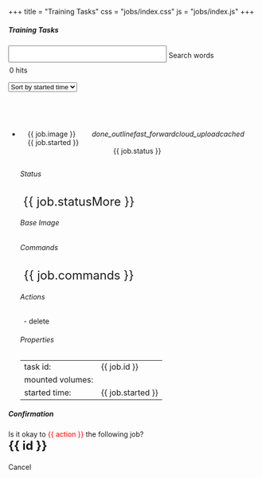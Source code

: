 +++
title = "Training Tasks"
css = "jobs/index.css"
js = "jobs/index.js"
+++

<main>
  <section class="container content-header">
    <div class="row">
      <div class="col s12" style="min-height: 182px;">
        <h5 class="light grey-text text-darken-2">Training Tasks</h5>
        <form>
          <div class="row hide-on-small-only">
            <div class="col m12" style="padding-right: 0;">
              <div class="input-field" style="width: 90%;margin: 13px 0 -13px 0;">
                <input id="query-words" type="text" style="font-size: 1.5rem;">
                <label for="query-words">Search words</label>
              </div>
            </div>
          </div>
          <div class="clear-both"></div>
          <div class="row">
            <div class="col s3">
              <div style="margin: 5px 0 0 2px;line-height: 3rem;">
                <span id="record-count">0</span>&nbsp;hits
              </div>
            </div>
            <div class="col s9">
              <div class="row">
                <div class="input-field inline thin-input right col m5 s12" style="max-width: 180px;">
                  <select id="query-order-type">
                    <option value="1">Sort by status</option>
                    <option value="2" selected="selected">Sort by started time</option>
                  </select>
                </div>
              </div>
            </div>
          </div>
        </form>
      </div>
    </div>
  </section>

  <section class="container main">
    <div class="row">
      <div class="col s12" style="margin-bottom: 15px;">
        <div id="data">
          <ul class="collapsible" id="accordion">
            <li v-for="job in jobs" :key="job.id" :data-id="job.id" >
              <div class="row row-header" style="padding: 13px 30px 10px 15px;"
                   :id="job.id" :data-target="'#body-'+job.id"
                   data-toggle="collapse" aria-expanded="true"
                   :aria-controls="'body-'+job.id">
                <div class="col-1">
                  <i class="material-icons" style="float: right;"
                     v-if="job.status == 'preparing'">cached</i>
                  <i class="material-icons" style="float: right;"
                     v-if="job.status == 'sending'">cloud_upload</i>
                  <i class="material-icons" style="float: right;"
                     v-if="job.status == 'running'">fast_forward</i>
                  <i class="material-icons" style="float: right;"
                     v-if="job.status == 'done'">done_outline</i>
                </div>
                <div class="col-6 cut-text">{{ job.image }}</div>
                <div class="col-3 cut-text">{{ job.started }}</div>
                <div class="col-2" style="text-align: center;">
                  <div class="label" style="margin-left: 5px;"
                      :class="job.classObject">{{ job.status }}</div>
                </div>
              </div>
              <div :id="'body-'+job.id" class="row collapse row-body"
                   :aria-labelledby="job.id" data-parent="#accordion">
                <div class="col-12">
                  <div class="row"><div class="col-12" style="margin-bottom: 15px;">
                    <h6>Status</h6>
                    <p style="font-size: 1.5rem;margin: 0 0 5px 6px;">{{ job.statusMore }}</p>
                  </div></div>
                  <div class="row"><div class="col-12" style="margin-bottom: 20px;">
                    <h6>Base Image</h6>
                    <p style="margin: 10px 0 0 7px;" v-html="job.imageHref"></p>
                  </div></div>
                  <div class="row"><div class="col-12" style="margin-bottom: 20px;">
                    <h6>Commands</h6>
                    <p style="font-size: 1.5rem;margin: 10px 0 0 7px;">{{ job.commands }}</p>
                  </div></div>
                  <div class="row"><div class="col-12" style="margin-bottom: 20px;">
                    <h6>Actions</h6>
                    <div style="margin: 20px 0 5px 7px;">
                      <span v-if="job.status != 'done'">-</span>
                      <!-- <a class="waves-effect waves-light btn red lighten-2 act-stop" tabindex="0"
                        v-if="job.status == 'running'">stop</a> -->
                      <a class="waves-effect waves-light btn red lighten-2 act-delete" tabindex="0"
                        v-if="job.status == 'done'" v-on:click="del">delete</a>
                    </div>
                  </div></div>
                  <div class="row"><div class="col-12" style="margin-bottom: 0px;">
                    <h6>Properties</h6>
                    <table class="table highlight">
                      <tbody>
                        <tr><td>task id:</td><td>{{ job.id }}</td></tr>
                        <tr><td>mounted volumes:</td><td v-html="job.mounts"></td></tr>
                        <tr><td>started time:</td><td>{{ job.started }}</td></tr>
                      </tbody>
                    </table>
                  </div>
                </div>
                <div class="clear-both"></div>
              </div></div>
            </li>
          </ul>
        </div>
      </div>
    </div>
  </section>
</main>

<div id="job-modify" class="modal popup-dialog" style="height: 245px;">
  <div class="modal-content">
    <h5>Confirmation</h5>
  </div>
  <div class="modal-footer row">
    <div class="col-12" style="margin: 15px 0 20px 0;">
      <span>Is it okay to <span style="color:red;">{{ action }}</span> the following job?</span><br>
      <strong style="font-weight: bold;font-size: 1.5rem;">{{ id }}</strong>
    </div>
    <div class="col-12">
      <a class="waves-effect waves-light btn cancel" tabindex="0" v-on:click="close">Cancel</a>
      <a class="waves-effect waves-light btn blue darken-1 delete" tabindex="0"
         style="color: white !important;" v-on:click="exec">OK</a>
    </div>
  </div>
</div>
